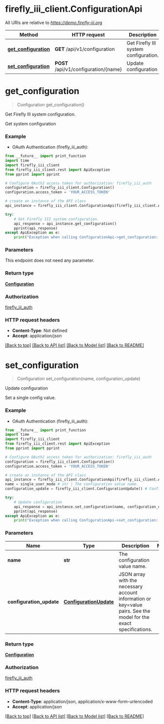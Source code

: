 # firefly_iii_client.ConfigurationApi

All URIs are relative to *https://demo.firefly-iii.org*

Method | HTTP request | Description
------------- | ------------- | -------------
[**get_configuration**](ConfigurationApi.md#get_configuration) | **GET** /api/v1/configuration | Get Firefly III system configuration.
[**set_configuration**](ConfigurationApi.md#set_configuration) | **POST** /api/v1/configuration/{name} | Update configuration


# **get_configuration**
> Configuration get_configuration()

Get Firefly III system configuration.

Get system configuration

### Example

* OAuth Authentication (firefly_iii_auth): 
```python
from __future__ import print_function
import time
import firefly_iii_client
from firefly_iii_client.rest import ApiException
from pprint import pprint

# Configure OAuth2 access token for authorization: firefly_iii_auth
configuration = firefly_iii_client.Configuration()
configuration.access_token = 'YOUR_ACCESS_TOKEN'

# create an instance of the API class
api_instance = firefly_iii_client.ConfigurationApi(firefly_iii_client.ApiClient(configuration))

try:
    # Get Firefly III system configuration.
    api_response = api_instance.get_configuration()
    pprint(api_response)
except ApiException as e:
    print("Exception when calling ConfigurationApi->get_configuration: %s\n" % e)
```

### Parameters
This endpoint does not need any parameter.

### Return type

[**Configuration**](Configuration.md)

### Authorization

[firefly_iii_auth](../README.md#firefly_iii_auth)

### HTTP request headers

 - **Content-Type**: Not defined
 - **Accept**: application/json

[[Back to top]](#) [[Back to API list]](../README.md#documentation-for-api-endpoints) [[Back to Model list]](../README.md#documentation-for-models) [[Back to README]](../README.md)

# **set_configuration**
> Configuration set_configuration(name, configuration_update)

Update configuration

Set a single config value.

### Example

* OAuth Authentication (firefly_iii_auth): 
```python
from __future__ import print_function
import time
import firefly_iii_client
from firefly_iii_client.rest import ApiException
from pprint import pprint

# Configure OAuth2 access token for authorization: firefly_iii_auth
configuration = firefly_iii_client.Configuration()
configuration.access_token = 'YOUR_ACCESS_TOKEN'

# create an instance of the API class
api_instance = firefly_iii_client.ConfigurationApi(firefly_iii_client.ApiClient(configuration))
name = single_user_mode # str | The configuration value name.
configuration_update = firefly_iii_client.ConfigurationUpdate() # ConfigurationUpdate | JSON array with the necessary account information or key=value pairs. See the model for the exact specifications.

try:
    # Update configuration
    api_response = api_instance.set_configuration(name, configuration_update)
    pprint(api_response)
except ApiException as e:
    print("Exception when calling ConfigurationApi->set_configuration: %s\n" % e)
```

### Parameters

Name | Type | Description  | Notes
------------- | ------------- | ------------- | -------------
 **name** | **str**| The configuration value name. | 
 **configuration_update** | [**ConfigurationUpdate**](ConfigurationUpdate.md)| JSON array with the necessary account information or key&#x3D;value pairs. See the model for the exact specifications. | 

### Return type

[**Configuration**](Configuration.md)

### Authorization

[firefly_iii_auth](../README.md#firefly_iii_auth)

### HTTP request headers

 - **Content-Type**: application/json, application/x-www-form-urlencoded
 - **Accept**: application/json

[[Back to top]](#) [[Back to API list]](../README.md#documentation-for-api-endpoints) [[Back to Model list]](../README.md#documentation-for-models) [[Back to README]](../README.md)

